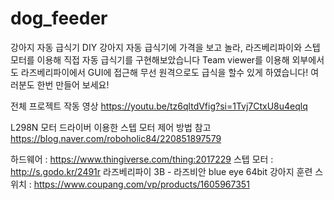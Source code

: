 # dog_feeder
강아지 자동 급식기 DIY 
강아지 자동 급식기에 가격을 보고 놀라, 라즈베리파이와 스텝모터를 이용해 직접 자동 급식기를 구현해보았습니다
Team viewer를 이용해 외부에서도 라즈베리파이에서 GUI에 접근해 무선 원격으로도 급식을 할수 있게 하였습니다! 
여러분도 한번 만들어 보세요!

전체 프로젝트 작동 영상 
https://youtu.be/tz6qltdVfig?si=1Tvj7CtxU8u4eqlq

L298N 모터 드라이버 이용한 스텝 모터 제어 방법 참고 
https://blog.naver.com/roboholic84/220851897579

하드웨어 : https://www.thingiverse.com/thing:2017229
스텝 모터 : http://s.godo.kr/2491r
라즈베리파이 3B - 라즈비안 blue eye 64bit
강아지 훈련 스위치 : https://www.coupang.com/vp/products/1605967351 
